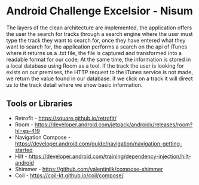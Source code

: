 # Android Challenge Excelsior - Nisum

The layers of the clean architecture are implemented, the application offers the user the search for tracks through a search engine where the user must type the track they want to search for, once they have entered what they want to search for, the application performs a search on the api of iTunes where it returns us a .txt file, the file is captured and transformed into a readable format for our code; At the same time, the information is stored in a local database using Room as a tool. If the track the user is looking for exists on our premises, the HTTP request to the iTunes service is not made, we return the value found in our database. if we click on a track it will direct us to the track detail where we show basic information.

## Tools or Libraries
* Retrofit - https://square.github.io/retrofit/
* Room - https://developer.android.com/jetpack/androidx/releases/room?hl=es-419
* Navigation Compose - https://developer.android.com/guide/navigation/navigation-getting-started
* Hilt - https://developer.android.com/training/dependency-injection/hilt-android
* Shimmer - https://github.com/valentinilk/compose-shimmer
* Coil - https://coil-kt.github.io/coil/compose/